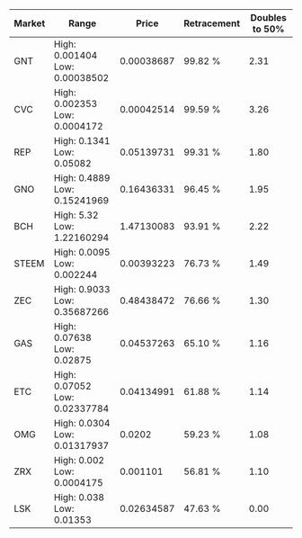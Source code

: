 | Market | Range | Price| Retracement | Doubles to 50% |
| --- | --- | --- | --- | --- |
| GNT | High: 0.001404<br />Low: 0.00038502 | 0.00038687 | 99.82 % | 2.31 |
| CVC | High: 0.002353<br />Low: 0.0004172 | 0.00042514 | 99.59 % | 3.26 |
| REP | High: 0.1341<br />Low: 0.05082 | 0.05139731 | 99.31 % | 1.80 |
| GNO | High: 0.4889<br />Low: 0.15241969 | 0.16436331 | 96.45 % | 1.95 |
| BCH | High: 5.32<br />Low: 1.22160294 | 1.47130083 | 93.91 % | 2.22 |
| STEEM | High: 0.0095<br />Low: 0.002244 | 0.00393223 | 76.73 % | 1.49 |
| ZEC | High: 0.9033<br />Low: 0.35687266 | 0.48438472 | 76.66 % | 1.30 |
| GAS | High: 0.07638<br />Low: 0.02875 | 0.04537263 | 65.10 % | 1.16 |
| ETC | High: 0.07052<br />Low: 0.02337784 | 0.04134991 | 61.88 % | 1.14 |
| OMG | High: 0.0304<br />Low: 0.01317937 | 0.0202 | 59.23 % | 1.08 |
| ZRX | High: 0.002<br />Low: 0.0004175 | 0.001101 | 56.81 % | 1.10 |
| LSK | High: 0.038<br />Low: 0.01353 | 0.02634587 | 47.63 % | 0.00 |
